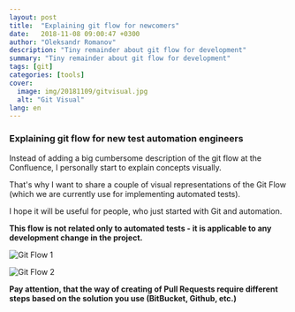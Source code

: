 ```yaml
---
layout: post
title:  "Explaining git flow for newcomers"
date:   2018-11-08 09:00:47 +0300
author: "Oleksandr Romanov"
description: "Tiny remainder about git flow for development"
summary: "Tiny remainder about git flow for development"
tags: [git]
categories: [tools]
cover:
  image: img/20181109/gitvisual.jpg
  alt: "Git Visual"
lang: en
---
```


### Explaining git flow for new test automation engineers 

Instead of adding a big cumbersome description of the git flow at the Confluence, I personally start to explain concepts visually.  

That's why I want to share a couple of visual representations of the Git Flow (which we are currently use for implementing automated tests).  

I hope it will be useful for people, who just started with Git and automation.  

**This flow is not related only to automated tests - it is applicable to any development change in the project.**  

![Git Flow 1](/img/20181109/gitflow1.png)

![Git Flow 2](/img/20181109/gitflow2.png)

**Pay attention, that the way of creating of Pull Requests require different steps based on the solution you use (BitBucket, Github, etc.)**  